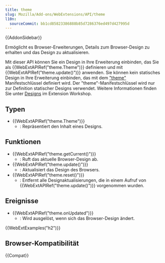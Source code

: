 ```yaml
---
title: theme
slug: Mozilla/Add-ons/WebExtensions/API/theme
l10n:
  sourceCommit: bb1cd85823386888b85d7286376ed497d427995d
---
```


{{AddonSidebar}}

Ermöglicht es Browser-Erweiterungen, Details zum Browser-Design zu erhalten und das Design zu aktualisieren.

Mit dieser API können Sie ein Design in Ihre Erweiterung einbinden, das Sie als {{WebExtAPIRef("theme.Theme")}} definieren und mit {{WebExtAPIRef("theme.update()")}} anwenden. Sie können kein statisches Design in Ihre Erweiterung einbinden, das mit dem ["theme"](/de/docs/Mozilla/Add-ons/WebExtensions/manifest.json/theme) Manifestschlüssel definiert wird. Der "theme"-Manifestschlüssel wird nur zur Definition statischer Designs verwendet. Weitere Informationen finden Sie unter [Designs](https://extensionworkshop.com/documentation/themes/) im Extension Workshop.

## Typen

- {{WebExtAPIRef("theme.Theme")}}
  - : Repräsentiert den Inhalt eines Designs.

## Funktionen

- {{WebExtAPIRef("theme.getCurrent()")}}
  - : Ruft das aktuelle Browser-Design ab.
- {{WebExtAPIRef("theme.update()")}}
  - : Aktualisiert das Design des Browsers.
- {{WebExtAPIRef("theme.reset()")}}
  - : Entfernt alle Designaktualisierungen, die in einem Aufruf von {{WebExtAPIRef("theme.update()")}} vorgenommen wurden.

## Ereignisse

- {{WebExtAPIRef("theme.onUpdated")}}
  - : Wird ausgelöst, wenn sich das Browser-Design ändert.

{{WebExtExamples("h2")}}

## Browser-Kompatibilität

{{Compat}}
